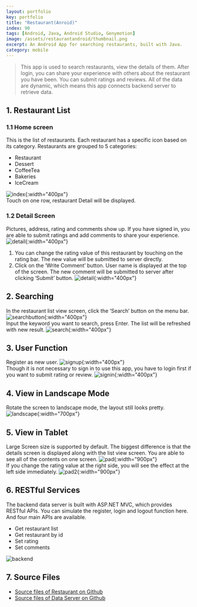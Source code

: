 ```yaml
---
layout: portfolio
key: portfolio
title: "Restaurant(Anroid)"
index: 90
tags: [Android, Java, Android Studio, Genymotion]
image: /assets/restaurantandroid/thumbnail.png
excerpt: An Android App for searching restaurants, built with Java.
category: mobile
---
```


> This app is used to search restaurants, view the details of them. After login, you can share your experience with others about the restaurant you have been. You can submit ratings and reviews. All of the data are dynamic, which means this app connects backend server to retrieve data.

## 1. Restaurant List
### 1.1 Home screen  
This is the list of restaurants. Each restaurant has a specific icon based on its category. Restaurants are grouped to 5 categories:
* Restaurant
* Dessert
* CoffeeTea
* Bakeries
* IceCream

![index](/assets/restaurantandroid/index.png){:width="400px"}  
Touch on one row, restaurant Detail will be displayed.
### 1.2 Detail Screen
Pictures, address, rating and comments show up. If you have signed in, you are able to submit ratings and add comments to share your experience.  
![detail](/assets/restaurantandroid/detail.png){:width="400px"}  
1) You can change the rating value of this restaurant by touching on the rating bar. The new value will be submitted to server directly.  
2) Click on the ‘Write Comment’ button. User name is displayed at the top of the screen. The new comment will be submitted to server after clicking ‘Submit’ button.
![detail](/assets/restaurantandroid/submitreview.png){:width="400px"}  

## 2. Searching
In the restaurant list view screen, click the ‘Search’ button on the menu bar.
![searchbutton](/assets/restaurantandroid/searchbutton.png){:width="400px"}  
Input the keyword you want to search, press Enter. The list will be refreshed with new result.
![search](/assets/restaurantandroid/search.png){:width="400px"}  

## 3. User Function
Register as new user.
![signup](/assets/restaurantandroid/signup.png){:width="400px"}  
Though it is not necessary to sign in to use this app, you have to login first if you want to submit rating or review.
![signin](/assets/restaurantandroid/signin.png){:width="400px"}  

## 4. View in Landscape Mode  
Rotate the screen to landscape mode, the layout still looks pretty.
![landscape](/assets/restaurantandroid/landscape.png){:width="700px"}  
## 5. View in Tablet
Large Screen size is supported by default. The biggest difference is that the details screen is displayed along with the list view screen. You are able to see all of the contents on one screen.
![pad](/assets/restaurantandroid/pad.png){:width="900px"}  
If you change the rating value at the right side, you will see the effect at the left side immediately.
![pad2](/assets/restaurantandroid/pad2.png){:width="900px"}  

## 6. RESTful Services
The backend data server is built with ASP.NET MVC, which provides RESTful APIs. You can simulate the register, login and logout function here. And four main APIs are available.
* Get restaurant list
* Get restaurant by id
* Set rating
* Set comments

![backend](/assets/restaurantandroid/backend.png)  
## 7. Source Files
* [Source files of Restaurant on Github](https://github.com/jojozhuang/Portfolio/tree/master/Restaurant/Android)
* [Source files of Data Server on Github](https://github.com/jojozhuang/Portfolio/tree/master/Restaurant/DataServer)
